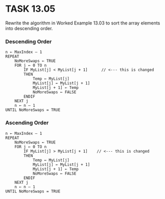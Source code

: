 # TASK 13.05

Rewrite the algorithm in Worked Example 13.03 to sort the array elements into
descending order.

### Descending Order

```
n ← MaxIndex – 1
REPEAT
    NoMoreSwaps ← TRUE
    FOR j ← 0 TO n
        IF MyList[j] < MyList[j + 1]      // <--- this is changed
        THEN
            Temp ← MyList[j]
            MyList[j] ← MyList[j + 1]
            MyList[j + 1] ← Temp
            NoMoreSwaps ← FALSE
        ENDIF
    NEXT j
    n ← n – 1
UNTIL NoMoreSwaps = TRUE
```

### Ascending Order

```
n ← MaxIndex – 1
REPEAT
    NoMoreSwaps ← TRUE
    FOR j ← 0 TO n
        IF MyList[j] > MyList[j + 1]    // <--- this is changed
        THEN
            Temp ← MyList[j]
            MyList[j] ← MyList[j + 1]
            MyList[j + 1] ← Temp
            NoMoreSwaps ← FALSE
        ENDIF
    NEXT j
    n ← n – 1
UNTIL NoMoreSwaps = TRUE
```
